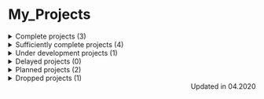 # My_Projects

<details>
    <summary>Complete projects (3)</summary>

* [angular-tour-of-heroes](https://github.com/EskalonaD/angular-tour-of-heroes)
  * Year: 2019;
  * Technologies: Angular2;
  * Ovewrview: tutorial app from [angular.io](https://angular.io);

* [RandomQuoteMachine](https://github.com/EskalonaD/RandomQuoteMachine)
    * Year: 2019;
    * Technologies: Javascript, HTML;
    * Overview:

* [Tribute-Page](https://github.com/EskalonaD/Tribute-Page)
  * Year: 2019;
  * Technologies: Fluid Layout, HTML, CSS;
  * Overview: simple markup test from [freecodecamp](https://freecodecamp.org);


</details>

<details>
    <summary>Sufficiently complete projects (4)</summary>

* [ticket-sales-company website](https://github.com/EskalonaD/ticket-sales-company-website);
    * Year: 2019;
    * Technologies: Work in group (4 people), Angular2, Typescript, HTML, CSS;
    * Overview: ;
    * Reason: ;

* [Knowledge Assessment System](https://github.com/EskalonaD/knowledge-assessment-system);
    * Year: 2019;
    * Technologies: ReactJS, Redux, Reselect, Webpack, SCSS, HTML;
    * Overview: ;
    * Reason: ;

* [Adaptive Markup](https://github.com/EskalonaD/homework-markup);
    * Year: 2019;
    * Technologies: ;
    * Overview: ;
    * Reason: ;

* [Landing Markup](https://github.com/EskalonaD/first-psd-into-html-file);
  * Year: 2019;
  * Technologies: HTML, CSS;
  * Overview: first github projects. I completed 320px view, but because of wrong decisions while thinking
  of architecture and use float markup at the start it would cost me maybe more time to complete it than
  make it from the scratch. I learn a lot from this project.
  * Reason
</details>

<details>
    <summary>Under development projects (1)</summary>

* [Guessing-game-for-mentoring](https://github.com/EskalonaD/Guessing-game-for-mentoring)
 * Technologies:
 * Overview:
</details>

<details>
  <summary>Delayed projects (0)</summary>

</details>

<details>
  <summary>Planned projects (2)</summary>

* [Angular training playground](https://github.com/EskalonaD/Angular_training_playground)
 * Overview:

* [WhatToDo](https://github.com/EskalonaD/WhatToDo)
 * Overview:
</details>

<details>
  <summary>Dropped projects (1)</summary>

* [SurveyForm](https://github.com/EskalonaD/SurveyForm)
 * Year: 2019;
 * Overview:
 * Reason:
</details>

<div align="right">Updated in 04.2020</div>
